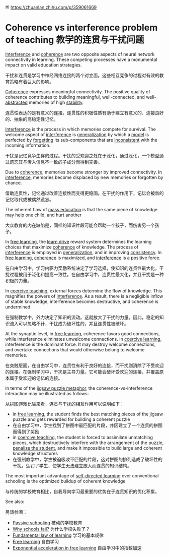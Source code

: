 #! https://zhuanlan.zhihu.com/p/359061669
# Coherence vs interference problem of teaching 教学的连贯与干扰问题

[Interference](https://supermemo.guru/wiki/Interference) and [coherence](https://supermemo.guru/wiki/Coherence) are two opposite aspects of neural network connectivity in learning. These competing processes have a monumental impact on valid education strategies.

干扰和连贯是学习中神经网络连接的两个对立面。这些相互竞争的过程对有效的教育策略有着巨大的影响。

[Coherence](https://supermemo.guru/wiki/Coherence) expresses meaningful connectivity. The positive quality of coherence contributes to building meaningful, well-connected, and well-[abstracted](https://supermemo.guru/wiki/Abstract_knowledge) memories of high [stability](https://supermemo.guru/wiki/Stability).

连贯性表达的是有意义的连接。连贯性的积极性质有助于建立有意义的、连接良好的、抽象的高稳定性记忆。

[Interference](https://supermemo.guru/wiki/Interference) is the process in which memories compete for survival. The welcome aspect of [interference](https://supermemo.guru/wiki/Interference) is [generalization](https://supermemo.guru/wiki/Generalization) by which a [model](https://supermemo.guru/wiki/Model) is perfected by [forgetting](https://supermemo.guru/wiki/Forgetting) its sub-components that are [inconsistent](https://supermemo.guru/wiki/Consistency) with the incoming information.

干扰是记忆竞争生存的过程。干扰的受欢迎之处在于泛化，通过泛化，一个模型通过遗忘其与传入信息不一致的子成分而得到完善。

Due to [coherence](https://supermemo.guru/wiki/Coherence), memories become stronger by improved connectivity. In [interference](https://supermemo.guru/wiki/Interference), memories become displaced by new memories or forgotten by chance.

借助连贯性，记忆通过改善连接性而变得更稳固。在干扰的作用下，记忆会被新的记忆取代或被偶然遗忘。

The inherent flaw of [mass education](https://supermemo.guru/wiki/Prussian_model_of_education) is that the same piece of knowledge may help one child, and hurt another

大众教育的内在缺陷是，同样的知识片段可能会帮助一个孩子，而伤害另一个孩子。

In [free learning](https://supermemo.guru/wiki/Free_learning), the [learn drive](https://supermemo.guru/wiki/Learn_drive) reward system determines the learning choices that maximize [coherence](https://supermemo.guru/wiki/Coherence) of knowledge. The process of [interference](https://supermemo.guru/wiki/Interference) is employed in [generalization](https://supermemo.guru/wiki/Generalization), and in improving [consistency](https://supermemo.guru/wiki/Consistency). In [free learning](https://supermemo.guru/wiki/Free_learning), [coherence](https://supermemo.guru/wiki/Coherence) is maximized, and [interference](https://supermemo.guru/wiki/Interference) is a positive force.

在自由学习中，学习内驱力奖励系统决定了学习选择，使知识的连贯性最大化。干扰过程被用于泛化和提高一致性。在自由学习中，连贯性最大化，并且干扰是一种积极的力量。

In [coercive teaching](https://supermemo.guru/wiki/Coercive_teaching), external forces determine the flow of knowledge. This magnifies the powers of [interference](https://supermemo.guru/wiki/Interference). As a result, there is a negligible inflow of stable knowledge, interference becomes destructive, and coherence is undermined.

在强制教学中，外力决定了知识的流动。这就放大了干扰的力量。因此，稳定的知识流入可以忽略不计，干扰成为破坏性的，并且连贯性被破坏。

At the synaptic level, in [free learning](https://supermemo.guru/wiki/Free_learning), coherence favors good connections, while interference eliminates unwelcome connections. In [coercive learning](https://supermemo.guru/wiki/Coercive_learning), interference is the dominant force. It may destroy welcome connections, and overtake connections that would otherwise belong to welcome memories.

在突触层面，在自由学习中，连贯性有利于良好的连接，而干扰则消除了不受欢迎的连接。在强制学习中，干扰是主导力量。它可能会破坏受欢迎的连接，并覆盖原本属于受欢迎的记忆的连接。

In terms of the [jigsaw puzzle metaphor](https://supermemo.guru/wiki/Jigsaw_puzzle_metaphor), the coherence-vs-interference interaction may be illustrated as follows:

从拼图游戏比喻来看，连贯与干扰的相互作用可以说明如下：

- in [free learning](https://supermemo.guru/wiki/Free_learning), the student finds the best matching pieces of the jigsaw puzzle and gets rewarded for building a coherent puzzle
- 在自由学习中，学生找到了拼图中最匹配的片段，并因建立了一个连贯的拼图而得到了奖励
- in [coercive teaching](https://supermemo.guru/wiki/Coercive_teaching), the student is forced to assimilate unmatching pieces, which destructively interfere with the arrangement of the puzzle, [penalize the student](https://supermemo.guru/wiki/Why_kids_hate_school), and make it impossible to build large and coherent knowledge structures
- 在强制教学中，学生被迫吸收不匹配的片段，这对拼图的排列造成了破坏性的干扰，惩罚了学生，使学生无法建立庞大而连贯的知识结构。

The most important advantage of [self-directed learning](https://supermemo.guru/wiki/Self-directed_learning) over conventional schooling is the optimized buildup of coherent knowledge

与传统的学校教育相比，自我导向学习最重要的优势在于连贯知识的优化积累。

See also:

另请参阅：

- [Passive schooling](https://supermemo.guru/wiki/Passive_schooling) 被动的学校教育
- [Why schools fail?](https://supermemo.guru/wiki/Why_schools_fail%3F) 为什么学校失败了？
- [Fundamental law of learning](https://supermemo.guru/wiki/Fundamental_law_of_learning) 学习的基本规律
- [Free learning](https://supermemo.guru/wiki/Free_learning) 自由学习
- [Exponential acceleration in free learning](https://supermemo.guru/wiki/Exponential_acceleration_in_free_learning) 自由学习中的指数加速